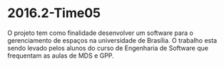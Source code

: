 # 2016.2-Time05
O projeto tem como finalidade desenvolver um software para o gerenciamento
de espaços na universidade de Brasília. O trabalho esta sendo levado pelos
alunos do curso de Engenharia de Software que frequentam as aulas de
MDS e GPP.
